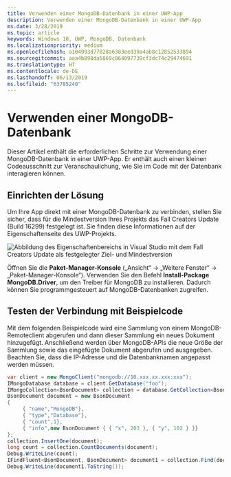 ```yaml
---
title: Verwenden einer MongoDB-Datenbank in einer UWP-App
description: Verwenden einer MongoDB-Datenbank in einer UWP-App
ms.date: 3/28/2019
ms.topic: article
keywords: Windows 10, UWP, MongoDB, Datenbank
ms.localizationpriority: medium
ms.openlocfilehash: a104993d77828a6383eed39a4ab8c12852533894
ms.sourcegitcommit: aaa4b898da5869c064097739cf3dc74c29474691
ms.translationtype: HT
ms.contentlocale: de-DE
ms.lasthandoff: 06/13/2019
ms.locfileid: "63785240"
---
```

# <a name="use-a-mongodb-database"></a>Verwenden einer MongoDB-Datenbank
Dieser Artikel enthält die erforderlichen Schritte zur Verwendung einer MongoDB-Datenbank in einer UWP-App. Er enthält auch einen kleinen Codeausschnitt zur Veranschaulichung, wie Sie im Code mit der Datenbank interagieren können.

## <a name="set-up-your-solution"></a>Einrichten der Lösung

Um Ihre App direkt mit einer MongoDB-Datenbank zu verbinden, stellen Sie sicher, dass für die Mindestversion Ihres Projekts das Fall Creators Update (Build 16299) festgelegt ist.  Sie finden diese Informationen auf der Eigenschaftenseite des UWP-Projekts.

![Abbildung des Eigenschaftenbereichs in Visual Studio mit dem Fall Creators Update als festgelegter Ziel- und Mindestversion](images/min-version-fall-creators.png)

Öffnen Sie die **Paket-Manager-Konsole** („Ansicht“ -> „Weitere Fenster“ -> „Paket-Manager-Konsole“). Verwenden Sie den Befehl **Install-Package MongoDB.Driver**, um den Treiber für MongoDB zu installieren. Dadurch können Sie programmgesteuert auf MongoDB-Datenbanken zugreifen.

## <a name="test-your-connection-using-sample-code"></a>Testen der Verbindung mit Beispielcode
Mit dem folgenden Beispielcode wird eine Sammlung von einem MongoDB-Remoteclient abgerufen und dann dieser Sammlung ein neues Dokument hinzugefügt. Anschließend werden über MongoDB-APIs die neue Größe der Sammlung sowie das eingefügte Dokument abgerufen und ausgegeben. Beachten Sie, dass die IP-Adresse und die Datenbanknamen angepasst werden müssen.

```csharp
var client = new MongoClient("mongodb://10.xxx.xx.xxx:xxx");
IMongoDatabase database = client.GetDatabase("foo");
IMongoCollection<BsonDocument> collection = database.GetCollection<BsonDocument>("bar");
BsonDocument document = new BsonDocument
{
     { "name","MongoDB"},
     { "type","Database"},
     { "count",1},
     { "info",new BsonDocument { { "x", 203 }, { "y", 102 } }}
};
collection.InsertOne(document);
long count = collection.CountDocuments(document);
Debug.WriteLine(count);
IFindFluent<BsonDocument, BsonDocument> document1 = collection.Find(document);
Debug.WriteLine(document1.ToString());
```